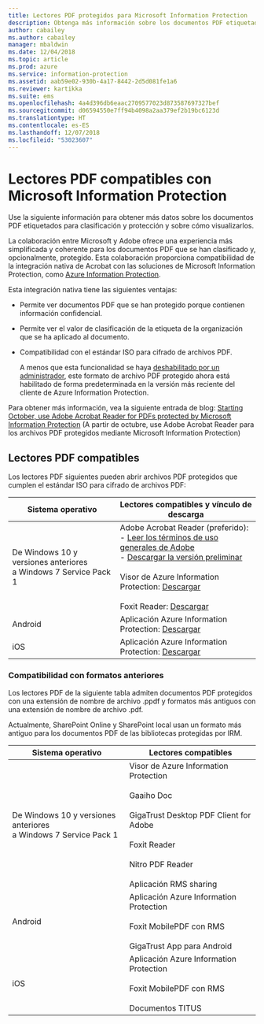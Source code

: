 ```yaml
---
title: Lectores PDF protegidos para Microsoft Information Protection
description: Obtenga más información sobre los documentos PDF etiquetados para clasificación y protección y sobre cómo visualizarlos.
author: cabailey
ms.author: cabailey
manager: mbaldwin
ms.date: 12/04/2018
ms.topic: article
ms.prod: azure
ms.service: information-protection
ms.assetid: aab59e02-930b-4a17-8442-2d5d081fe1a6
ms.reviewer: kartikka
ms.suite: ems
ms.openlocfilehash: 4a4d396db6eaac2709577023d873587697327bef
ms.sourcegitcommit: d06594550e7ff94b4098a2aa379ef2b19bc6123d
ms.translationtype: HT
ms.contentlocale: es-ES
ms.lasthandoff: 12/07/2018
ms.locfileid: "53023607"
---
```

# <a name="supported-pdf-readers-for-microsoft-information-protection"></a>Lectores PDF compatibles con Microsoft Information Protection

Use la siguiente información para obtener más datos sobre los documentos PDF etiquetados para clasificación y protección y sobre cómo visualizarlos.

La colaboración entre Microsoft y Adobe ofrece una experiencia más simplificada y coherente para los documentos PDF que se han clasificado y, opcionalmente, protegido. Esta colaboración proporciona compatibilidad de la integración nativa de Acrobat con las soluciones de Microsoft Information Protection, como [Azure Information Protection](../what-is-information-protection.md). 

Esta integración nativa tiene las siguientes ventajas:

- Permite ver documentos PDF que se han protegido porque contienen información confidencial.

- Permite ver el valor de clasificación de la etiqueta de la organización que se ha aplicado al documento.

- Compatibilidad con el estándar ISO para cifrado de archivos PDF.
    
    A menos que esta funcionalidad se haya [deshabilitado por un administrador](client-admin-guide-customizations.md#dont-protect-pdf-files-by-using-the-iso-standard-for-pdf-encryption), este formato de archivo PDF protegido ahora está habilitado de forma predeterminada en la versión más reciente del cliente de Azure Information Protection.

Para obtener más información, vea la siguiente entrada de blog: [Starting October, use Adobe Acrobat Reader for PDFs protected by Microsoft Information Protection](https://techcommunity.microsoft.com/t5/Azure-Information-Protection/Starting-October-use-Adobe-Acrobat-Reader-for-PDFs-protected-by/ba-p/262738) (A partir de octubre, use Adobe Acrobat Reader para los archivos PDF protegidos mediante Microsoft Information Protection)

## <a name="supported-pdf-readers"></a>Lectores PDF compatibles

Los lectores PDF siguientes pueden abrir archivos PDF protegidos que cumplen el estándar ISO para cifrado de archivos PDF:

|Sistema operativo|Lectores compatibles y vínculo de descarga|
|----------------|-----------------------------------|
|De Windows 10 y versiones anteriores<br />a Windows 7 Service Pack 1|Adobe Acrobat Reader (preferido):<br />-  [Leer los términos de uso generales de Adobe](https://www.adobe.com/legal/terms.html) <br />- [Descargar la versión preliminar](https://ardownload2.adobe.com/pub/adobe/reader/win/AcrobatDC/misc/MIP_Preview/1900820120/Adobe_MIP_Preview_1900820120.zip) <br /><br /> Visor de Azure Information Protection: [Descargar](https://go.microsoft.com/fwlink/?linkid=838993)<br /><br />Foxit Reader: [Descargar](https://www.foxitsoftware.com/pdf-reader/)|
|Android|Aplicación Azure Information Protection: [Descargar](https://go.microsoft.com/fwlink/?LinkId=325340)|
|iOS|Aplicación Azure Information Protection: [Descargar](https://go.microsoft.com/fwlink/?LinkId=325338)|

### <a name="support-for-previous-formats"></a>Compatibilidad con formatos anteriores

Los lectores PDF de la siguiente tabla admiten documentos PDF protegidos con una extensión de nombre de archivo .ppdf y formatos más antiguos con una extensión de nombre de archivo .pdf.

Actualmente, SharePoint Online y SharePoint local usan un formato más antiguo para los documentos PDF de las bibliotecas protegidas por IRM.


|Sistema operativo|Lectores compatibles|
|----------------|-----------------------------------|
|De Windows 10 y versiones anteriores<br />a Windows 7 Service Pack 1|Visor de Azure Information Protection<br /><br />Gaaiho Doc<br /><br />GigaTrust Desktop PDF Client for Adobe<br /><br />Foxit Reader<br /><br />Nitro PDF Reader<br /><br />Aplicación RMS sharing|
|Android|Aplicación Azure Information Protection<br /><br />Foxit MobilePDF con RMS<br /><br />GigaTrust App para Android|
|iOS|Aplicación Azure Information Protection<br /><br />Foxit MobilePDF con RMS<br /><br />Documentos TITUS|
